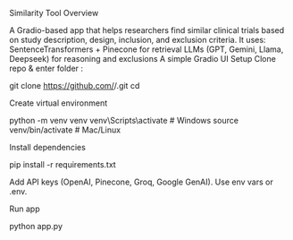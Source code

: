 Similarity Tool
Overview

A Gradio-based app that helps researchers find similar clinical trials based on study description, design, inclusion, and exclusion criteria. It uses: SentenceTransformers + Pinecone for retrieval LLMs (GPT, Gemini, Llama, Deepseek) for reasoning and exclusions A simple Gradio UI Setup Clone repo & enter folder :

git clone https://github.com/<USERNAME>/<REPO>.git
cd <REPO>


Create virtual environment

python -m venv venv
venv\Scripts\activate   # Windows
source venv/bin/activate  # Mac/Linux


Install dependencies

pip install -r requirements.txt


Add API keys (OpenAI, Pinecone, Groq, Google GenAI). Use env vars or .env.

Run app

python app.py